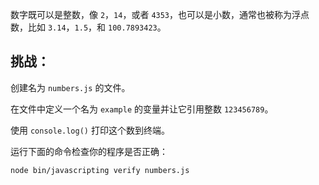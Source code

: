 数字既可以是整数，像 `2`，`14`，或者 `4353`，也可以是小数，通常也被称为浮点数，比如 `3.14`，`1.5`，和 `100.7893423`。

## 挑战：

创建名为 `numbers.js` 的文件。

在文件中定义一个名为 `example` 的变量并让它引用整数 `123456789`。

使用 `console.log()` 打印这个数到终端。

运行下面的命令检查你的程序是否正确：

`node bin/javascripting verify numbers.js`
